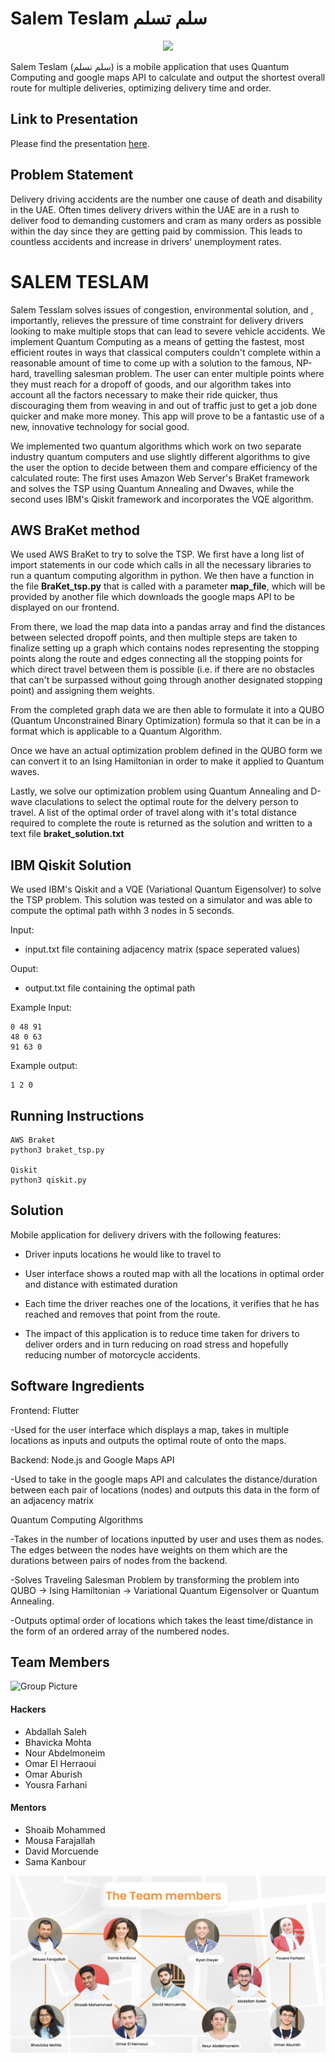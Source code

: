 # Salem Teslam سلم تسلم

<p align="center"><img src="https://i.ibb.co/tbPGLJy/Group-2-1.png"></p>

Salem Teslam (سلم تسلم) is a mobile application that uses Quantum Computing and google maps API to calculate and output the shortest overall route for multiple deliveries, optimizing delivery time and order. 

## Link to Presentation

Please find the presentation [here](https://drive.google.com/file/d/15L1dQC_L6oQJXzFDT9DVX2MEw8Eqga34/view?usp=sharing).

## Problem Statement


Delivery driving accidents are the number one cause of death and disability in the UAE. 
Often times delivery drivers within the UAE are in a rush to deliver food to demanding customers and cram as many orders as possible within the day since they are getting paid by commission. This leads to countless accidents and increase in drivers' unemployment rates.

# SALEM TESLAM

Salem Tesslam solves issues of congestion, environmental solution, and , importantly, relieves the pressure of time constraint for delivery drivers looking to make multiple stops that can lead to severe vehicle accidents.  We implement Quantum Computing as a means of getting the fastest, most efficient routes in ways that classical computers couldn't complete within a reasonable amount of time to come up with a solution to the famous, NP-hard, travelling salesman problem.  The user can enter multiple points where they must reach for a dropoff of goods, and our algorithm takes into account all the factors necessary to make their ride quicker, thus discouraging them from weaving in and out of traffic just to get a job done quicker and make more money.  This app will prove to be a fantastic use of a new, innovative technology for social good.

We implemented two quantum algorithms which work on two separate industry quantum computers and use slightly different algorithms to give the user the option to decide between them and compare efficiency of the calculated route: The first uses Amazon Web Server's BraKet framework and solves the TSP using Quantum Annealing and Dwaves, while the second uses IBM's Qiskit framework and incorporates the VQE algorithm.

## AWS BraKet method

We used AWS BraKet to try to solve the TSP.  We first have a long list of import statements in our code which calls in all the necessary libraries to run a quantum computing algorithm in python.  We then have a function in the file **BraKet_tsp.py** that is called with a parameter **map_file**, which will be provided by another file which downloads the google maps API to be displayed on our frontend.  

From there, we load the map data into a pandas array and find the distances between selected dropoff points, and then multiple steps are taken to finalize setting up a graph which contains nodes representing the stopping points along the route and edges connecting all the stopping points for which direct travel between them is possible (i.e. if there are no obstacles that can't be surpassed without going through another designated stopping point) and assigning them weights.

From the completed graph data we are then able to formulate it into a QUBO (Quantum Unconstrained Binary Optimization) formula so that it can be in a format which is applicable to a Quantum Algorithm.

Once we have an actual optimization problem defined in the QUBO form we can convert it to an Ising Hamiltonian in order to make it applied to Quantum waves.

Lastly, we solve our optimization problem using Quantum Annealing and D-wave claculations to select the optimal route for the delvery person to travel.  A list of the optimal order of travel along with it's total distance required to complete the route is returned as the solution and written to a text file **braket_solution.txt**

## IBM Qiskit Solution

We used IBM's Qiskit and a VQE (Variational Quantum Eigensolver) to solve the TSP problem. This solution was tested on a simulator and was able to compute the optimal path withh 3 nodes in 5 seconds. 

Input: 
- input.txt file containing adjacency matrix (space seperated values) 

Ouput:
- output.txt file containing the optimal path

Example Input:
```
0 48 91
48 0 63
91 63 0
```

Example output:
```
1 2 0
```

## Running Instructions

```
AWS Braket
python3 braket_tsp.py

Qiskit
python3 qiskit.py 

```

## Solution

Mobile application for delivery drivers with the following features:
- Driver inputs locations he would like to travel to
- User interface shows a routed map with all the locations in optimal order and distance with estimated duration
- Each time the driver reaches one of the locations, it verifies that he has reached and removes that point from the route.

- The impact of this application is to reduce time taken for drivers to deliver orders and in turn reducing on road stress and hopefully reducing number of motorcycle accidents.



## Software Ingredients

Frontend: Flutter

-Used for the user interface which displays a map, takes in multiple locations as inputs and outputs the optimal route of onto the maps.

Backend: Node.js and Google Maps API

-Used to take in the google maps API and calculates the distance/duration between each pair of locations (nodes) and outputs this data in the form of an adjacency matrix

Quantum Computing Algorithms

-Takes in the number of locations inputted by user and uses them as nodes. The edges between the nodes have weights on them which are the durations between pairs of nodes from the backend.

-Solves Traveling Salesman Problem by transforming the problem into QUBO -> Ising Hamiltonian -> Variational Quantum Eigensolver or Quantum Annealing.

-Outputs optimal order of locations which takes the least time/distance in the form of an ordered array of the numbered nodes.


## Team Members

![Group Picture](assets/group_picture.jpg)

#### Hackers

- Abdallah Saleh
- Bhavicka Mohta
- Nour Abdelmoneim 
- Omar El Herraoui
- Omar Aburish
- Yousra Farhani


#### Mentors

- Shoaib Mohammed
- Mousa Farajallah
- David Morcuende
- Sama Kanbour

![Team Members](assets/team_members.png)
